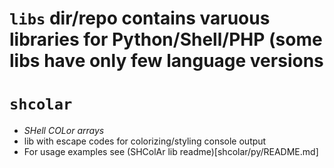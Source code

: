 # `libs` dir/repo contains varuous libraries for Python/Shell/PHP (some libs have only few language versions
# `shcolar`
- *SHell COLor arrays*
- lib with escape codes for colorizing/styling console output
- For usage examples see (SHColAr lib readme)[shcolar/py/README.md]